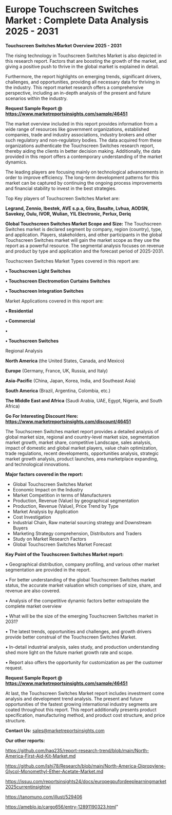 # Europe Touchscreen Switches Market : Complete Data Analysis 2025 - 2031

<Strong> Touchscreen Switches Market Overview 2025 - 2031</strong>

The rising technology in Touchscreen Switches Market is also depicted in this research report. Factors that are boosting the growth of the market, and giving a positive push to thrive in the global market is explained in detail.

Furthermore, the report highlights on emerging trends, significant drivers, challenges, and opportunities, providing all necessary data for thriving in the industry. This report market research offers a comprehensive perspective, including an in-depth analysis of the present and future scenarios within the industry.

<strong>Request Sample Report @ <a href=https://www.marketreportsinsights.com/sample/46451>https://www.marketreportsinsights.com/sample/46451</a></strong>

The market overview included in this report provides information from a wide range of resources like government organizations, established companies, trade and industry associations, industry brokers and other such regulatory and non-regulatory bodies. The data acquired from these organizations authenticate the Touchscreen Switches research report, thereby aiding the clients in better decision making. Additionally, the data provided in this report offers a contemporary understanding of the market dynamics.

The leading players are focusing mainly on technological advancements in order to improve efficiency. The long-term development patterns for this market can be captured by continuing the ongoing process improvements and financial stability to invest in the best strategies.

Top Key players of Touchscreen Switches Market are:

<strong>Legrand, Zennio, Ibestek, AVE s.p.a, Gira, Basalte, Lvhua, AODSN, Savekey, Oulu, IVOR, Wulian, YIL Electronic, Perlux, Deriq</strong>

<strong><b>Global Touchscreen Switches Market Scope and Size:</b></strong>
The Touchscreen Switches market is declared segment by company, region (country), type, and application. Players, stakeholders, and other participants in the global Touchscreen Switches market will gain the market scope as they use the report as a powerful resource. The segmental analysis focuses on revenue and product by type and application and the forecast period of 2025-2031.

Touchscreen Switches Market Types covered in this report are:

<strong>•  Touchscreen Light Switches

•  Touchscreen Electromotion Curtains Switches

•  Touchscreen Integration Switches</strong>

Market Applications covered in this report are:

<strong>•  Residential

•  Commercial

•  

•  Touchscreen Switches</strong> 

Regional Analysis

<strong>North America</strong> (the United States, Canada, and Mexico)

<strong>Europe</strong> (Germany, France, UK, Russia, and Italy)

<strong>Asia-Pacific</strong> (China, Japan, Korea, India, and Southeast Asia)

<strong>South America</strong> (Brazil, Argentina, Colombia, etc.)

<strong>The Middle East and Africa</strong> (Saudi Arabia, UAE, Egypt, Nigeria, and South Africa)

<strong>Go For Interesting Discount Here: <a href=https://www.marketreportsinsights.com/discount/46451>https://www.marketreportsinsights.com/discount/46451</a></strong>

The Touchscreen Switches market report provides a detailed analysis of global market size, regional and country-level market size, segmentation market growth, market share, competitive Landscape, sales analysis, impact of domestic and global market players, value chain optimization, trade regulations, recent developments, opportunities analysis, strategic market growth analysis, product launches, area marketplace expanding, and technological innovations.

<strong><b>Major factors covered in the report:</b></strong>
<ul>
  <li>Global Touchscreen Switches Market </li>
  <li>Economic Impact on the Industry</li>
  <li>Market Competition in terms of Manufacturers</li>
  <li>Production, Revenue (Value) by geographical segmentation</li>
  <li>Production, Revenue (Value), Price Trend by Type</li>
  <li>Market Analysis by Application</li>
  <li>Cost Investigation</li>
  <li>Industrial Chain, Raw material sourcing strategy and Downstream Buyers</li>
  <li>Marketing Strategy comprehension, Distributors and Traders</li>
  <li>Study on Market Research Factors</li>
  <li>Global Touchscreen Switches Market Forecast</li>
</ul>

<strong><b>Key Point of the Touchscreen Switches Market report:</b></strong>

• Geographical distribution, company profiling, and various other market segmentation are provided in the report.

• For better understanding of the global Touchscreen Switches market status, the accurate market valuation which comprises of size, share, and revenue are also covered.

• Analysis of the competitive dynamic factors better extrapolate the complete market overview

• What will be the size of the emerging Touchscreen Switches market in 2031?

• The latest trends, opportunities and challenges, and growth drivers provide better construal of the Touchscreen Switches Market.

• In-detail industrial analysis, sales study, and production understanding shed more light on the future market growth rate and scope.

• Report also offers the opportunity for customization as per the customer request.

<strong>Request Sample Report @ <a href=https://www.marketreportsinsights.com/sample/46451>https://www.marketreportsinsights.com/sample/46451</a></strong>

At last, the Touchscreen Switches Market report includes investment come analysis and development trend analysis. The present and future opportunities of the fastest growing international industry segments are coated throughout this report. This report additionally presents product specification, manufacturing method, and product cost structure, and price structure.

<strong>Contact Us:</strong>
sales@marketreportsinsights.com

<strong>Our other reports:</strong>

<a href=https://github.com/haq235/report-research-trend/blob/main/North-America-First-Aid-Kit-Market.md>https://github.com/haq235/report-research-trend/blob/main/North-America-First-Aid-Kit-Market.md</a>

<a href=https://github.com/Ishi78/Research/blob/main/North-America-Dipropylene-Glycol-Monomethyl-Ether-Acetate-Market.md>https://github.com/Ishi78/Research/blob/main/North-America-Dipropylene-Glycol-Monomethyl-Ether-Acetate-Market.md</a>

<a href=https://issuu.com/reportsinsights24/docs/europegpufordeeplearningmarket2025currentinsightwi>https://issuu.com/reportsinsights24/docs/europegpufordeeplearningmarket2025currentinsightwi</a>

<a href=https://tanomuno.com/illust/529406>https://tanomuno.com/illust/529406</a>

<a href=https://ameblo.jp/cargo656/entry-12891190323.html>https://ameblo.jp/cargo656/entry-12891190323.html</a>"
